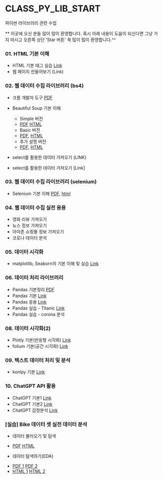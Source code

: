 # CLASS_PY_LIB_START
 파이썬 라이브러리 관련 수업

** 이곳에 오신 분들 많이 많이 환영합니다. 혹시 아래 내용이 도움이 되신다면 그냥 가지 마시고 오른쪽 상단 'Star 버튼' 꾹 많이 많이 환영합니다.^^

### 01. HTML 기본 이해
 - HTML 기본 태그 실습 [Link](./PYLIB_01_01_html)
 - 웹 페이지 만들어보기 (Link)
 
### 02. 웹 데이터 수집 라이브러리 (bs4)
 - 크롬 개발자 도구 [PDF](./PYLIB_01_02_크롬개발자도구/PYLIB_01_01_BS4_크롬개발자도구.pdf)
 - Beautiful Soup 기본 이해 
    - Simple 버전 
	 - [PDF](./PYLIB_01_BS4_01_Simple_v02.pdf) [HTML](https://ldjwj.github.io/CLASS_PY_LIB_START/PYLIB_01_BS4_01_Simple_v02.html)
    - Basic 버전
	 - [PDF](./PYLIB_01_BS4_02_Basic_V11.pdf), [HTML](https://ldjwj.github.io/CLASS_PY_LIB_START/PYLIB_01_BS4_02_Basic_V11.html) 
    - 추가 설명 버전
	 - [PDF](./PYLIB_02_01_BS4_Basic_2305.pdf), [HTML](https://ldjwj.github.io/CLASS_PY_LIB_START/PYLIB_02_01_BS4_Basic_2305.html)
	
 - select를 활용한 데이터 가져오기 (LINK)
 - select를 활용한 데이터 가져오기 [Link]
 
### 03. 웹 데이터 수집 라이브러리 (selenium)
 - Selenium 기본 이해 [PDF](./CL03_01_selenium_basic_2204.pdf), [html](https://ldjwj.github.io/CLASS_PY_LIB_START/CL03_01_selenium_basic_2204.html) 
 
### 04. 웹 데이터 수집 실전 응용
 - 영화 리뷰 가져오기
 - 뉴스 정보 가져오기
 - 아마존 쇼핑몰 정보 가져오기 
 - 코로나 데이터 분석
 
### 05. 데이터 시각화
 - matplotlib, Seaborn의 기본 이해 및 실습 [Link](https://ldjwj.github.io/CLASS_PY_LIB_START/PYLIB_05_01_Seaborn_Basic_V11.html)

### 06. 데이터 처리 라이브러리
 - Pandas 기본정리 [PDF](https://ldjwj.github.io/CLASS_PY_LIB_START/CL01_04_01_Pandas_기본_v10_2204.pdf)
 - Pandas 기본 [Link](https://ldjwj.github.io/CLASS_PY_LIB_START/CL01_04_02_pandas_Basic_2204.html)
 - Pandas 응용 [Link](https://ldjwj.github.io/CLASS_PY_LIB_START/CL01_04_03_pandas_02_california_0502.html)
 - Pandas 실습 - Titanic [Link](https://ldjwj.github.io/CLASS_PY_LIB_START/CL01_04_03_titanic_dataset_220502.html)
 - Pandas 실습 - corona 분석

### 08. 데이터 시각화(2)
 - Plotly 기본(반응형 시각화) [Link]()
 - folium 기본(공간 시각화) [Link](https://ldjwj.github.io/CLASS_PY_LIB_START/PYLIB_03_03_01_folium_local_2204.html)
 
### 09. 텍스트 데이터 처리 및 분석
 - konlpy 기본 [Link](https://ldjwj.github.io/CLASS_PY_LIB_START/CL01_01_konlpy_2204_v11.html)
 
### 10. ChatGPT API 활용
 - ChatGPT 기본1 [Link](https://ldjwj.github.io/CLASS_PY_LIB_START/CL01_01_konlpy_2204_v11.html) 
 - ChatGPT 기본2 [Link](https://ldjwj.github.io/CLASS_PY_LIB_START/CL01_01_konlpy_2204_v11.html) 
 - ChatGPT 감정분석 [Link](https://ldjwj.github.io/CLASS_PY_LIB_START/CL01_01_konlpy_2204_v11.html) 
 
### [실습] Bike 데이터 셋 실전 데이터 분석
- 데이터 불러오기 및 탐색 
 * [PDF](https://ldjwj.github.io/CLASS_PY_LIB_START/Data_01_01_Bike_EDA_2204.pdf) [HTML](https://ldjwj.github.io/CLASS_PY_LIB_START/Data_01_01_Bike_EDA_2204.html)
 
- 데이터 탐색하기(EDA) 
 * [PDF 1](https://ldjwj.github.io/CLASS_PY_LIB_START/Data_01_02_Bike_EDA_2204.pdf) [PDF 2](https://ldjwj.github.io/CLASS_PY_LIB_START/Data_01_03_Bike_EDA_2204.pdf)
 * [HTML 1](https://ldjwj.github.io/CLASS_PY_LIB_START/Data_01_02_Bike_EDA_2204.html) [HTML 2](https://ldjwj.github.io/CLASS_PY_LIB_START/Data_01_03_Bike_EDA_2204.html)
 

 

